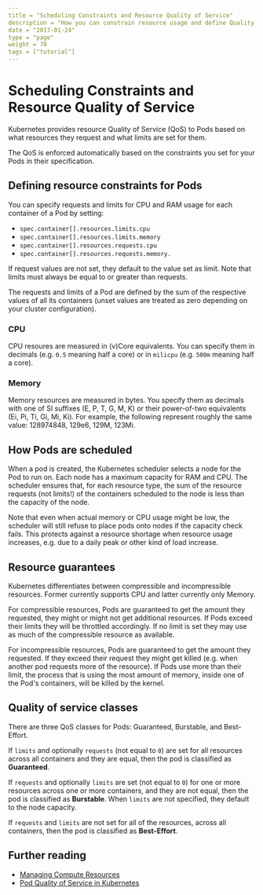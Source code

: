 ```yaml
---
title = "Scheduling Constraints and Resource Quality of Service"
description = "How you can constrain resource usage and define Quality of Service classes in Kubernetes"
date = "2017-01-24"
type = "page"
weight = 70
tags = ["tutorial"]
---
```


# Scheduling Constraints and Resource Quality of Service

Kubernetes provides resource Quality of Service (QoS) to Pods based on what resources they request and what limits are set for them.

The QoS is enforced automatically based on the constraints you set for your Pods in their specification.

## Defining resource constraints for Pods

You can specify requests and limits for CPU and RAM usage for each container of a Pod by setting:

- `spec.container[].resources.limits.cpu`
- `spec.container[].resources.limits.memory`
- `spec.container[].resources.requests.cpu`
- `spec.container[].resources.requests.memory.`

If request values are not set, they default to the value set as limit. Note that limits must always be equal to or greater than requests.

The requests and limits of a Pod are defined by the sum of the respective values of all its containers (unset values are treated as zero depending on your cluster configuration).

### CPU

CPU resoures are measured in (v)Core equivalents. You can specify them in decimals (e.g. `0.5` meaning half a core) or in `milicpu` (e.g. `500m` meaning half a core).

### Memory

Memory resources are measured in bytes. You specify them as decimals with one of SI suffixes (E, P, T, G, M, K) or their power-of-two equivalents (Ei, Pi, Ti, Gi, Mi, Ki). For example, the following represent roughly the same value: 128974848, 129e6, 129M, 123Mi.

## How Pods are scheduled

When a pod is created, the Kubernetes scheduler selects a node for the Pod to run on. Each node has a maximum capacity for RAM and CPU. The scheduler ensures that, for each resource type, the sum of the resource requests (not limits!) of the containers scheduled to the node is less than the capacity of the node.

Note that even when actual memory or CPU usage might be low, the scheduler will still refuse to place pods onto nodes if the capacity check fails. This protects against a resource shortage when resource usage increases, e.g. due to a daily peak or other kind of load increase.

## Resource guarantees

Kubernetes differentiates between compressible and incompressible resources. Former currently supports CPU and latter currently only Memory.

For compressible resources, Pods are guaranteed to get the amount they requested, they might or might not get additional resources. If Pods exceed their limits they will be throttled accordingly. If no limit is set they may use as much of the compressible resource as available.

For incompressible resources, Pods are guaranteed to get the amount they requested. If they exceed their request they might get killed (e.g. when another pod requests more of the resource). If Pods use more than their limit, the process that is using the most amount of memory, inside one of the Pod's containers, will be killed by the kernel.

## Quality of service classes

There are three QoS classes for Pods: Guaranteed, Burstable, and Best-Effort.

If `limits` and optionally `requests` (not equal to `0`) are set for all resources across all containers and they are equal, then the pod is classified as __Guaranteed__.

If `requests` and optionally `limits` are set (not equal to `0`) for one or more resources across one or more containers, and they are not equal, then the pod is classified as __Burstable__. When `limits` are not specified, they default to the node capacity.

If `requests` and `limits` are not set for all of the resources, across all containers, then the pod is classified as __Best-Effort__.

## Further reading

- [Managing Compute Resources](http://kubernetes.io/docs/user-guide/compute-resources/)
- [Pod Quality of Service in Kubernetes](https://kubernetes.io/docs/tasks/configure-pod-container/quality-service-pod/)
